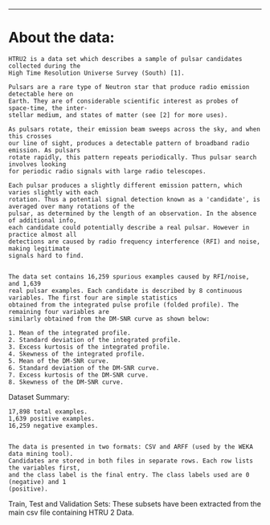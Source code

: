 ******************************************************************************************

# About the data:

	HTRU2 is a data set which describes a sample of pulsar candidates collected during the
	High Time Resolution Universe Survey (South) [1]. 
	
	Pulsars are a rare type of Neutron star that produce radio emission detectable here on
	Earth. They are of considerable scientific interest as probes of space-time, the inter-
	stellar medium, and states of matter (see [2] for more uses). 
	
	As pulsars rotate, their emission beam sweeps across the sky, and when this crosses
	our line of sight, produces a detectable pattern of broadband radio emission. As pulsars
	rotate rapidly, this pattern repeats periodically. Thus pulsar search involves looking
	for periodic radio signals with large radio telescopes.
	
	Each pulsar produces a slightly different emission pattern, which varies slightly with each
	rotation. Thus a potential signal detection known as a 'candidate', is averaged over many rotations of the
	pulsar, as determined by the length of an observation. In the absence of additional info,
	each candidate could potentially describe a real pulsar. However in practice almost all
	detections are caused by radio frequency interference (RFI) and noise, making legitimate
	signals hard to find.
	
	
	The data set contains 16,259 spurious examples caused by RFI/noise, and 1,639
	real pulsar examples. Each candidate is described by 8 continuous variables. The first four are simple statistics
	obtained from the integrated pulse profile (folded profile). The remaining four variables are
	similarly obtained from the DM-SNR curve as shown below:
	
	1. Mean of the integrated profile.
	2. Standard deviation of the integrated profile.
	3. Excess kurtosis of the integrated profile.
	4. Skewness of the integrated profile.
	5. Mean of the DM-SNR curve.
	6. Standard deviation of the DM-SNR curve.
	7. Excess kurtosis of the DM-SNR curve.
	8. Skewness of the DM-SNR curve.
	
Dataset Summary:
	
	17,898 total examples.
	1,639 positive examples.
	16,259 negative examples.
	
	
	The data is presented in two formats: CSV and ARFF (used by the WEKA data mining tool).
	Candidates are stored in both files in separate rows. Each row lists the variables first,
	and the class label is the final entry. The class labels used are 0 (negative) and 1 
	(positive).
	
Train, Test and Validation Sets:
	These subsets have been extracted from the main csv file containing HTRU 2 Data.
